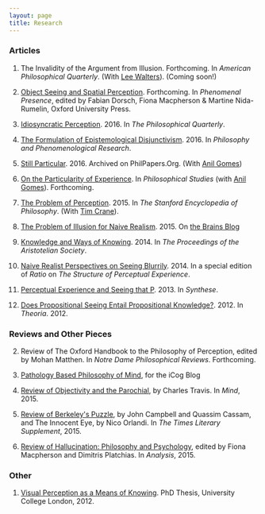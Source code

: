 ```yaml
---
layout: page
title: Research
---
```


### Articles

1. The Invalidity of the Argument from Illusion. Forthcoming. In *American Philosophical Quarterly*. (With [Lee Walters](http://www.leewaltersphilosophy.co.uk/)). (Coming soon!)

1. [Object Seeing and Spatial Perception](https://dl.dropboxusercontent.com/u/3913409/Site%20Content/Research/French%2C%20C%20-%20FINAL%20DRAFT%20-%20Object%20Seeing%20and%20Spatial%20Perception.pdf). Forthcoming. In *Phenomenal Presence*, edited by Fabian Dorsch, Fiona Macpherson & Martine Nida-Rumelin, Oxford University Press.

1. [Idiosyncratic Perception](https://www.dropbox.com/s/g442niz1fsvy1vp/French%2C%20C%20-%202016%20-%20Idiosyncratic%20Perception.pdf?dl=0). 2016. In *The Philosophical Quarterly*.

1. [The Formulation of Epistemological Disjunctivism](https://www.dropbox.com/s/bpuc3fbeydlyo7t/French%2C%20C%20-%202016%20-%20The%20Formulation%20of%20Epistemological%20Disjunctivism.pdf?dl=0). 2016. In *Philosophy and Phenomenological Research*.

5. [Still Particular](http://philpapers.org/go.pl?id=GOMSPA&u=http%3A%2F%2Fphilpapers.org%2Farchive%2FGOMSPA.pdf). 2016. Archived on PhilPapers.Org. (With [Anil Gomes](http://www.anilgomes.com/))

6. [On the Particularity of Experience](https://www.dropbox.com/s/o4aiajo3i1ib7np/French%2C%20C%20and%20Gomes%2C%20A%20-%202016%20-%20On%20the%20Particularity%20of%20Experience.pdf?dl=0). In *Philosophical Studies* (with [Anil Gomes](http://www.anilgomes.com/)). Forthcoming.

7. [The Problem of Perception](http://plato.stanford.edu/entries/perception-problem/). 2015. In *The Stanford Encyclopedia of Philosophy*. (With [Tim Crane](http://www.timcrane.com/)).

7. [The Problem of Illusion for Naive Realism](https://www.dropbox.com/s/x383ueo23lprzna/French%2C%20C%20-%202015%20-%20The%20Problem%20of%20Illusion%20for%20Naive%20Realism.pdf?dl=0). 2015. On [the Brains Blog](http://philosophyofbrains.com/2016/01/11/symposium-on-boyd-millars-naive-realism-and-illusion.aspx)

8. [Knowledge and Ways of Knowing](https://dl.dropboxusercontent.com/u/3913409/Site%20Content/Research/French%2C%20C%20-%202014%20-%20Knowledge%20and%20Ways%20of%20Knowing.pdf). 2014. In *The Proceedings of the Aristotelian Society*.

9. [Naive Realist Perspectives on Seeing Blurrily](https://dl.dropboxusercontent.com/u/3913409/Site%20Content/Research/French%2C%20C%20-%202014%20-%20Naive%20Realist%20Perspectives%20on%20Seeing%20Blurrily.pdf). 2014. In a special edition of *Ratio* on *The Structure of Perceptual Experience*.

10. [Perceptual Experience and Seeing that P](https://dl.dropboxusercontent.com/u/3913409/Site%20Content/Research/French%2C%20C%20-%202013%20-%20Perceptual%20Experience%20and%20Seeing%20that%20P.pdf). 2013. In *Synthese*.

11. [Does Propositional Seeing Entail Propositional Knowledge?](https://dl.dropboxusercontent.com/u/3913409/Site%20Content/Research/French%2C%20C%20-%202012%20-%20Does%20Propositional%20Seeing%20Entail%20Propositional%20Knowledge.pdf). 2012. In *Theoria*. 2012.

### Reviews and Other Pieces



2. Review of The Oxford Handbook to the Philosophy of Perception, edited by Mohan Matthen. In *Notre Dame Philosophical Reviews*. Forthcoming.

3. [Pathology Based Philosophy of Mind](http://icog.group.shef.ac.uk/pathology-based-philosophy-of-mind/), for the iCog Blog

4. [Review of Objectivity and the Parochial](https://dl.dropboxusercontent.com/u/3913409/Site%20Content/Research/French%2C%20C%20-%202015%20-%20Review%20of%20Objectivity%20and%20the%20Parochial.pdf), by Charles Travis. In *Mind*, 2015.

5. [Review of Berkeley's Puzzle](https://dl.dropboxusercontent.com/u/3913409/Site%20Content/Research/French%2C%20C%20-%202015%20-%20Review%20of%20Berkeley%27s%20Puzzle.pdf), by John Campbell and Quassim Cassam, and The Innocent Eye, by Nico Orlandi. In *The Times Literary Supplement*, 2015. 

6. [Review of Hallucination: Philosophy and Psychology](https://dl.dropboxusercontent.com/u/3913409/Site%20Content/Research/French%2C%20C%20-%202015%20-%20Review%20of%20Hallucination.pdf), edited by Fiona Macpherson and Dimitris Platchias. In *Analysis*, 2015.

### Other

1. [Visual Perception as a Means of Knowing](https://dl.dropboxusercontent.com/u/3913409/Site%20Content/Research/French%2C%20C%20-%202012%20-%20Visual%20Perception%20as%20a%20Means%20of%20Knowing%20%28PhD%29.pdf). PhD Thesis, University College London, 2012.
